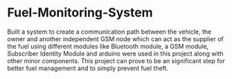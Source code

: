 # Fuel-Monitoring-System
Built a system to create a communication path between the vehicle, the owner and another independent GSM node which can act as the supplier of the fuel using different modules like Bluetooth module, a GSM module, Subscriber Identity Module and arduino were used in this project along with other minor components. This project can prove to be an significant step for better fuel management and to simply prevent fuel theft.
